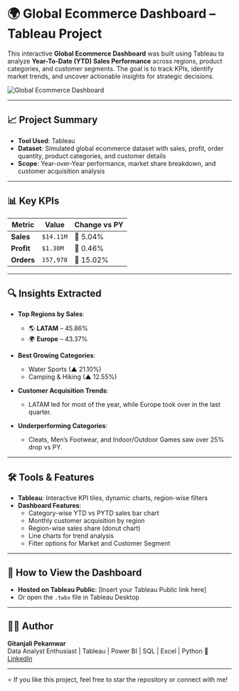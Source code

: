 # 🌍 Global Ecommerce Dashboard – Tableau Project

This interactive **Global Ecommerce Dashboard** was built using Tableau to analyze **Year-To-Date (YTD) Sales Performance** across regions, product categories, and customer segments. The goal is to track KPIs, identify market trends, and uncover actionable insights for strategic decisions.

![Global Ecommerce Dashboard](./image.png)

---

## 📈 Project Summary

- **Tool Used**: Tableau
- **Dataset**: Simulated global ecommerce dataset with sales, profit, order quantity, product categories, and customer details
- **Scope**: Year-over-Year performance, market share breakdown, and customer acquisition analysis

---

## 📊 Key KPIs

| Metric          | Value      | Change vs PY  |
|-----------------|------------|----------------|
| **Sales**       | `$14.11M`  | 🔻 5.04%       |
| **Profit**      | `$1.30M`   | 🔻 0.46%       |
| **Orders**      | `157,978`  | 🔺 15.02%      |

---

## 🔍 Insights Extracted

- **Top Regions by Sales**:
  - 🌎 **LATAM** – 45.86%
  - 🌍 **Europe** – 43.37%

- **Best Growing Categories**:
  - Water Sports (▲ 21.10%)
  - Camping & Hiking (▲ 12.55%)

- **Customer Acquisition Trends**:
  - LATAM led for most of the year, while Europe took over in the last quarter.
  
- **Underperforming Categories**:
  - Cleats, Men’s Footwear, and Indoor/Outdoor Games saw over 25% drop vs PY.

---

## 🛠️ Tools & Features

- **Tableau**: Interactive KPI tiles, dynamic charts, region-wise filters
- **Dashboard Features**:
  - Category-wise YTD vs PYTD sales bar chart
  - Monthly customer acquisition by region
  - Region-wise sales share (donut chart)
  - Line charts for trend analysis
  - Filter options for Market and Customer Segment
---

## 📎 How to View the Dashboard

- **Hosted on Tableau Public**: [Insert your Tableau Public link here]
- Or open the `.twbx` file in Tableau Desktop

---

## 👩‍💻 Author

**Gitanjali Pekamwar**  
Data Analyst Enthusiast | Tableau | Power BI | SQL | Excel | Python
🔗 [LinkedIn](https://www.linkedin.com/in/gitanjalipekamwar)

---

⭐ If you like this project, feel free to star the repository or connect with me!
